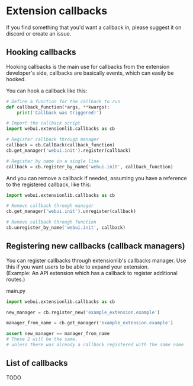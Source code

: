 # Extension callbacks
If you find something that you'd want a callback in, please suggest it on discord or create an issue.

## Hooking callbacks
Hooking callbacks is the main use for callbacks from the extension developer's side, callbacks are basically events,
which can easily be hooked.

You can hook a callback like this:
```python
# Define a function for the callback to run
def callback_function(*args, **kwargs):
    print('Callback was triggered!')

# Import the callback script
import webui.extensionlib.callbacks as cb

# Register callback through manager
callback = cb.CallBack(callback_function)
cb.get_manager('webui.init').register(callback)

# Register by name in a single line
callback = cb.register_by_name('webui.init', callback_function)
```

And you can remove a callback if needed, assuming you have a reference to the registered callback, like this:
```python
import webui.extensionlib.callbacks as cb

# Remove callback through manager
cb.get_manager('webui.init').unregister(callback)

# Remove callback through function
cb.unregister_by_name('webui.init', callback)
```

## Registering new callbacks (callback managers)
You can register callbacks through extensionlib's callbacks manager. Use this if you want users to be able to expand
your extension.  
(Example: An API extension which has a callback to register additional routes.)

main.py
```python
import webui.extensionlib.callbacks as cb

new_manager = cb.register_new('example_extension.example')

manager_from_name = cb.get_manager('example_extension.example')

assert new_manager == manager_from_name
# These 2 will be the same,
# unless there was already a callback registered with the same name
```

## List of callbacks
TODO
